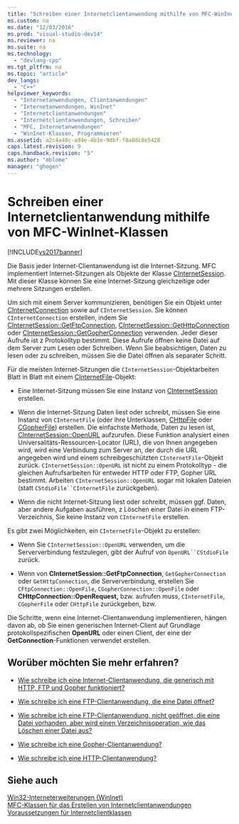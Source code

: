 ```yaml
---
title: "Schreiben einer Internetclientanwendung mithilfe von MFC-WinInet-Klassen"
ms.custom: na
ms.date: "12/03/2016"
ms.prod: "visual-studio-dev14"
ms.reviewer: na
ms.suite: na
ms.technology: 
  - "devlang-cpp"
ms.tgt_pltfrm: na
ms.topic: "article"
dev_langs: 
  - "C++"
helpviewer_keywords: 
  - "Internetanwendungen, Clientanwendungen"
  - "Internetanwendungen, WinInet"
  - "Internetclientanwendungen"
  - "Internetclientanwendungen, Schreiben"
  - "MFC, Internetanwendungen"
  - "WinInet-Klassen, Programmieren"
ms.assetid: a2c4a40c-a94e-4b3e-9dbf-f8a8dc8e5428
caps.latest.revision: 9
caps.handback.revision: "5"
ms.author: "mblome"
manager: "ghogen"
---
```

# Schreiben einer Internetclientanwendung mithilfe von MFC-WinInet-Klassen
[!INCLUDE[vs2017banner](../assembler/inline/includes/vs2017banner.md)]

Die Basis jeder Internet\-Clientanwendung ist die Internet\-Sitzung.  MFC implementiert Internet\-Sitzungen als Objekte der Klasse [CInternetSession](../mfc/reference/cinternetsession-class.md).  Mit dieser Klasse können Sie eine Internet\-Sitzung gleichzeitige oder mehrere Sitzungen erstellen.  
  
 Um sich mit einem Server kommunizieren, benötigen Sie ein Objekt unter [CInternetConnection](../mfc/reference/cinternetconnection-class.md) sowie auf `CInternetSession`.  Sie können `CInternetConnection` erstellen, indem Sie [CInternetSession::GetFtpConnection](../Topic/CInternetSession::GetFtpConnection.md), [CInternetSession::GetHttpConnection](../Topic/CInternetSession::GetHttpConnection.md) oder [CInternetSession::GetGopherConnection](../Topic/CInternetSession::GetGopherConnection.md) verwenden.  Jeder dieser Aufrufe ist z Protokolltyp bestimmt.  Diese Aufrufe öffnen keine Datei auf dem Server zum Lesen oder Schreiben.  Wenn Sie beabsichtigen, Daten zu lesen oder zu schreiben, müssen Sie die Datei öffnen als separater Schritt.  
  
 Für die meisten Internet\-Sitzungen die `CInternetSession`\-Objektarbeiten Blatt in Blatt mit einem [CInternetFile](../mfc/reference/cinternetfile-class.md)\-Objekt:  
  
-   Eine Internet\-Sitzung müssen Sie eine Instanz von [CInternetSession](../mfc/reference/cinternetsession-class.md) erstellen.  
  
-   Wenn die Internet\-Sitzung Daten liest oder schreibt, müssen Sie eine Instanz von `CInternetFile` \(oder ihre Unterklassen, [CHttpFile](../mfc/reference/chttpfile-class.md) oder [CGopherFile](../mfc/reference/cgopherfile-class.md)\) erstellen.  Die einfachste Methode, Daten zu lesen ist, [CInternetSession::OpenURL](../Topic/CInternetSession::OpenURL.md) aufzurufen.  Diese Funktion analysiert einen Universalitäts\-Ressourcen\-Locator \(URL\), die von Ihnen angegeben wird, wird eine Verbindung zum Server an, der durch die URL angegeben wird und einem schreibgeschützten `CInternetFile`\-Objekt zurück.  `CInternetSession::OpenURL` ist nicht zu einem Protokolltyp \- die gleichen Aufrufsarbeiten für entweder HTTP oder FTP, Gopher URL bestimmt.  Arbeiten `CInternetSession::OpenURL` sogar mit lokalen Dateien \(statt `CStdioFile``CInternetFile` zurückgeben\).  
  
-   Wenn die nicht Internet\-Sitzung liest oder schreibt, müssen ggf. Daten, aber andere Aufgaben ausführen, z Löschen einer Datei in einem FTP\-Verzeichnis, Sie keine Instanz von `CInternetFile` erstellen.  
  
 Es gibt zwei Möglichkeiten, ein `CInternetFile`\-Objekt zu erstellen:  
  
-   Wenn Sie `CInternetSession::OpenURL` verwenden, um die Serververbindung festzulegen, gibt der Aufruf von `OpenURL``CStdioFile` zurück.  
  
-   Wenn von **CInternetSession::GetFtpConnection**, `GetGopherConnection` oder `GetHttpConnection`, die Serververbindung, erstellen Sie `CFtpConnection::OpenFile`, `CGopherConnection::OpenFile` oder **CHttpConnection::OpenRequest,** bzw. aufrufen muss, `CInternetFile`, `CGopherFile` oder `CHttpFile` zurückgeben, bzw.  
  
 Die Schritte, wenn eine Internet\-Clientanwendung implementieren, hängen davon ab, ob Sie einen generischen Internet\-Client auf Grundlage protokollspezifischen **OpenURL**  oder einen Client, der eine der **GetConnection**\-Funktionen verwendet erstellen.  
  
## Worüber möchten Sie mehr erfahren?  
  
-   [Wie schreibe ich eine Internet\-Clientanwendung, die generisch mit HTTP, FTP und Gopher funktioniert?](../mfc/steps-in-a-typical-internet-client-application.md)  
  
-   [Wie schreibe ich eine FTP\-Clientanwendung, die eine Datei öffnet?](../mfc/steps-in-a-typical-ftp-client-application.md)  
  
-   [Wie schreibe ich eine FTP\-Clientanwendung, nicht geöffnet, die eine Datei vorhanden, aber wird einen Verzeichnisoperation, wie das Löschen einer Datei aus?](../mfc/steps-in-a-typical-ftp-client-application-to-delete-a-file.md)  
  
-   [Wie schreibe ich eine Gopher\-Clientanwendung?](../mfc/steps-in-a-typical-gopher-client-application.md)  
  
-   [Wie schreibe ich eine HTTP\-Clientanwendung?](../mfc/steps-in-a-typical-http-client-application.md)  
  
## Siehe auch  
 [Win32\-Interneterweiterungen \(WinInet\)](../mfc/win32-internet-extensions-wininet.md)   
 [MFC\-Klassen für das Erstellen von Internetclientanwendungen](../mfc/mfc-classes-for-creating-internet-client-applications.md)   
 [Voraussetzungen für Internetclientklassen](../mfc/prerequisites-for-internet-client-classes.md)